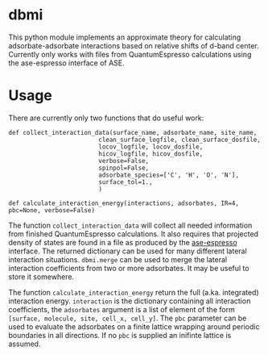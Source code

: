 # dbmi
This python module implements an approximate theory for calculating adsorbate-adsorbate interactions based on relative shifts of d-band center. Currently only works with files from QuantumEspresso calculations using the ase-espresso interface of ASE.

# Usage

There are currently only two functions that do useful work:

    def collect_interaction_data(surface_name, adsorbate_name, site_name,
                             clean_surface_logfile, clean_surface_dosfile,
                             locov_logfile, locov_dosfile,
                             hicov_logfile, hicov_dosfile,
                             verbose=False,
                             spinpol=False,
                             adsorbate_species=['C', 'H', 'O', 'N'],
                             surface_tol=1.,
                             )

    def calculate_interaction_energy(interactions, adsorbates, IR=4, pbc=None, verbose=False)

The function `collect_interaction_data` will collect all needed information from finished QuantumEspresso calculations. It also requires that projected density of states are found in a file as produced by the [ase-espresso](https://github.com/vossjo/ase-espresso) interface. The returned dictionary can be used for many different lateral interaction situations. `dbmi.merge` can be used to merge the lateral interaction coefficients from two or more adsorbates. It may be useful to store it somewhere.

The function `calculate_interaction_energy` return the full (a.ka. integrated) interaction energy. `interaction` is the dictionary containing all interaction coefficients, the `adsorbates` argument is a list of element of the form `[surface, molecule, site, cell_x, cell_y]`. The `pbc` parameter can be used to evaluate the adsorbates on a finite lattice wrapping around periodic boundaries in all directions. If no `pbc` is supplied an inifinte lattice is assumed.
